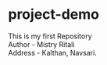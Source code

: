 # project-demo

This is my first Repository
<br>
Author - Mistry Ritali
<br>
Address - Kalthan, Navsari.
